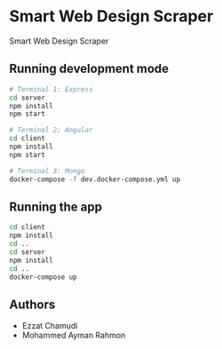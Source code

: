 # Smart Web Design Scraper

Smart Web Design Scraper

## Running development mode

```sh
# Terminal 1: Express
cd server
npm install
npm start

# Terminal 2: Angular
cd client
npm install
npm start

# Terminal 3: Mongo
docker-compose -f dev.docker-compose.yml up
```
## Running the app

```sh
cd client
npm install
cd ..
cd server
npm install
cd ..
docker-compose up
```

## Authors
- Ezzat Chamudi
- Mohammed Ayman Rahmon